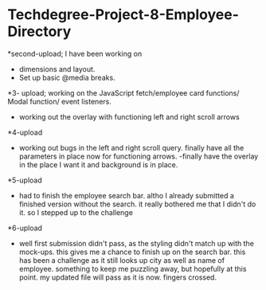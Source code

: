 # Techdegree-Project-8-Employee-Directory
 *second-upload; I have been working on          
 - dimensions and layout.
 - Set up basic @media breaks.

 *3- upload; working on the JavaScript fetch/employee card functions/ Modal function/ event listeners.
 - working out the overlay with functioning left and right scroll arrows
 
 *4-upload
 - working out bugs in the left and right scroll query. finally have all the parameters in place now for functioning arrows.
 -finally have the overlay in the place I want it and background is in place.

*5-upload
 - had to finish the employee search bar. altho I already submitted a finished version without the search. it really bothered me that I didn't do it. so I stepped up to the challenge

 *6-upload
 - well first submission didn't pass, as the styling didn't match up with the mock-ups. this gives me a chance to finish up on the search bar. this has been a challenge as it still looks up city as well as name of employee. something to keep me puzzling away, but hopefully at this point. my updated file will pass as it is now. fingers crossed.


